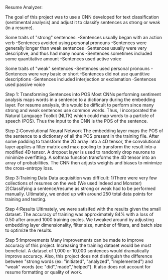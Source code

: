 Resume Analyzer:

The goal of this project was to use a CNN developed for text classification (sentimental analysis) and adjust it to classify sentences as strong or weak (in a resume). 

Some traits of "strong" sentences:
  -Sentences usually began with an action verb
  -Sentences avoided using personal pronouns
  -Sentences were generally longer than weak sentences
  -Sentences usually were very descriptive, and thus had many nouns
  -Sentences sometimes included some quantitative amount
  -Sentences used active voice
  
Some traits of "weak" sentences
  -Sentences used personal pronouns
  -Sentences were very basic or short
  -Sentences did not use quantitive descriptions
  -Sentences included interjection or exclamation
  -Sentences used passive voice
  
Step 1: Transforming Sentences into POS
Most CNNs performing sentiment analysis maps words in a sentence to a dictionary during the embedding layer. For resume analysis, this would be difficult to perform since many strong and weak sentences use common words. Thus, I incorporated the Natural Language Toolkit (NLTK) which could map words to a particle of speech (POS). Thus the input to the CNN is the POS of the sentence. 

Step 2:Convolutional Neural Network
The embedding layer maps the POS of the sentence to a dictionary of all the POS present in the training file. After some padding to transform the 2D array into a 4D tensor, the convolutional layer applies a filter matrix and max-pooling to transform the result into a modified 4D tensor. A dropout layer is used to randomly drop neurons to minimize overfitting. A softmax function transforms the 4D tensor into an array of probabilities. The CNN then adjusts weights and biases to minimize the cross-entropy loss. 

Step 3:Training Data
Data acquisition was difficult: 1)There were very few collections of resumes on the web (We used Indeed and Monster) 2)Classifying a sentence/resume as strong or weak had to be performed manually. Ultimately, we ended up with around 250 total data points for training and testing. 

Step 4:Results
Ultimately, we were satisifed with the results given the small dataset. The accuracy of training was approximately 84% with a loss of 0.50 after around 1000 training cycles. We tweaked around by adjusting embedding layer dimensionality, filter size, number of filters, and batch size to optimize the results. 

Step 5:Improvements
Many improvements can be made to improve accuracy of this project. Increasing the training dataset would be most beneficial. A dataset of 1,000 or 10,000 sentences would dramatically improve accuracy. Also, this project does not distinguish the difference between "strong words (ex: "initiated", "analyzed", "implemented") and "weak" words (ex: "did","made","helped"). It also does not account for resume formatting or quality of work. 
